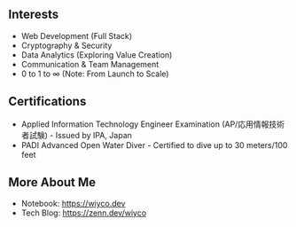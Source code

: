 ## Interests

- Web Development (Full Stack)
- Cryptography & Security
- Data Analytics (Exploring Value Creation)
- Communication & Team Management
- 0 to 1 to ∞ (Note: From Launch to Scale)

## Certifications

- Applied Information Technology Engineer Examination (AP/応用情報技術者試験) - Issued by IPA, Japan
- PADI Advanced Open Water Diver - Certified to dive up to 30 meters/100 feet

## More About Me

- Notebook: https://wiyco.dev
- Tech Blog: https://zenn.dev/wiyco
